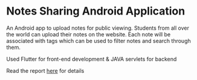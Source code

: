 # Notes Sharing Android Application

An Android app to upload notes for public viewing. Students from all over the world can
upload their notes on the website. Each note will be associated with tags which can be used
to filter notes and search through them.

Used Flutter for front-end development & JAVA servlets for backend

Read the report [here](Planning%20%26%20Report/DBIS-Project-Report.pdf) for details
